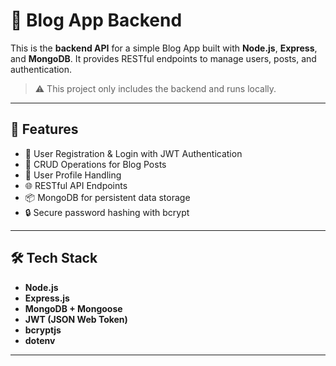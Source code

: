 # 📝 Blog App Backend

This is the **backend API** for a simple Blog App built with **Node.js**, **Express**, and **MongoDB**. It provides RESTful endpoints to manage users, posts, and authentication.

> ⚠️ This project only includes the backend and runs locally.

---

## 🚀 Features

- 🔐 User Registration & Login with JWT Authentication
- 📝 CRUD Operations for Blog Posts
- 🧑 User Profile Handling
- 🌐 RESTful API Endpoints
- 📦 MongoDB for persistent data storage
- 🔒 Secure password hashing with bcrypt

---

## 🛠️ Tech Stack

- **Node.js**
- **Express.js**
- **MongoDB + Mongoose**
- **JWT (JSON Web Token)**
- **bcryptjs**
- **dotenv**

---
